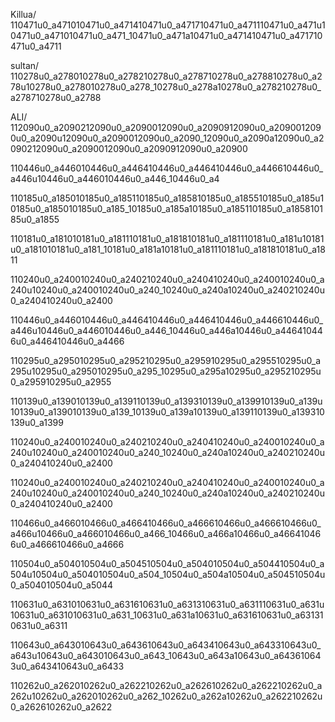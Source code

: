 Killua/
110471u0_a471010471u0_a471410471u0_a471710471u0_a471110471u0_a471u10471u0_a471010471u0_a471_10471u0_a471a10471u0_a471410471u0_a471710471u0_a4711

sultan/
110278u0_a278010278u0_a278210278u0_a278710278u0_a278810278u0_a278u10278u0_a278010278u0_a278_10278u0_a278a10278u0_a278210278u0_a278710278u0_a2788

ALI/
112090u0_a2090212090u0_a2090012090u0_a2090912090u0_a2090012090u0_a2090u12090u0_a2090012090u0_a2090_12090u0_a2090a12090u0_a2090212090u0_a2090012090u0_a2090912090u0_a20900

110446u0_a446010446u0_a446410446u0_a446410446u0_a446610446u0_a446u10446u0_a446010446u0_a446_10446u0_a4

110185u0_a185010185u0_a185110185u0_a185810185u0_a185510185u0_a185u10185u0_a185010185u0_a185_10185u0_a185a10185u0_a185110185u0_a185810185u0_a1855

110181u0_a181010181u0_a181110181u0_a181810181u0_a181110181u0_a181u10181u0_a181010181u0_a181_10181u0_a181a10181u0_a181110181u0_a181810181u0_a1811

110240u0_a240010240u0_a240210240u0_a240410240u0_a240010240u0_a240u10240u0_a240010240u0_a240_10240u0_a240a10240u0_a240210240u0_a240410240u0_a2400


110446u0_a446010446u0_a446410446u0_a446410446u0_a446610446u0_a446u10446u0_a446010446u0_a446_10446u0_a446a10446u0_a446410446u0_a446410446u0_a4466


110295u0_a295010295u0_a295210295u0_a295910295u0_a295510295u0_a295u10295u0_a295010295u0_a295_10295u0_a295a10295u0_a295210295u0_a295910295u0_a2955


110139u0_a139010139u0_a139110139u0_a139310139u0_a139910139u0_a139u10139u0_a139010139u0_a139_10139u0_a139a10139u0_a139110139u0_a139310139u0_a1399


110240u0_a240010240u0_a240210240u0_a240410240u0_a240010240u0_a240u10240u0_a240010240u0_a240_10240u0_a240a10240u0_a240210240u0_a240410240u0_a2400


110240u0_a240010240u0_a240210240u0_a240410240u0_a240010240u0_a240u10240u0_a240010240u0_a240_10240u0_a240a10240u0_a240210240u0_a240410240u0_a2400


110466u0_a466010466u0_a466410466u0_a466610466u0_a466610466u0_a466u10466u0_a466010466u0_a466_10466u0_a466a10466u0_a466410466u0_a466610466u0_a4666


110504u0_a504010504u0_a504510504u0_a504010504u0_a504410504u0_a504u10504u0_a504010504u0_a504_10504u0_a504a10504u0_a504510504u0_a504010504u0_a5044


110631u0_a631010631u0_a631610631u0_a631310631u0_a631110631u0_a631u10631u0_a631010631u0_a631_10631u0_a631a10631u0_a631610631u0_a631310631u0_a6311

110643u0_a643010643u0_a643610643u0_a643410643u0_a643310643u0_a643u10643u0_a643010643u0_a643_10643u0_a643a10643u0_a643610643u0_a643410643u0_a6433

110262u0_a262010262u0_a262210262u0_a262610262u0_a262210262u0_a262u10262u0_a262010262u0_a262_10262u0_a262a10262u0_a262210262u0_a262610262u0_a2622
